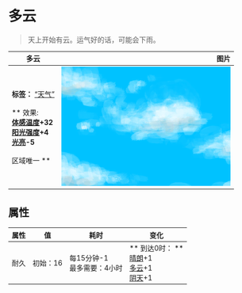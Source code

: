 # 多云  
> 天上开始有云。运气好的话，可能会下雨。  
  
  多云  |   图片   
 ----  |  ----:   
 **标签：**	[“天气”](tag_Weather.md)<br><br>** 效果: **<br>[体感温度](TemperaturePerceived.md)+32<br>[阳光强度](SunStrength.md)+4<br>[光亮](Light.md)-5<br><br>** 区域唯一 **  |  ![](Sprite/WeatherPartiallyCloudy_0.png)   
  
## 属性   
属性  |  值  |  耗时  |  变化  
----  |  ----  |  ----  |  ----  
耐久  |  初始：16  |  每15分钟-1<br>最多需要：4小时  |  ** 到达0时： **<br>[晴朗](TropicalIsland_Clear.md)+1 <br>[多云](TropicalIsland_PartiallyCloudy.md)+1 <br>[阴天](TropicalIsland_Cloudy.md)+1   
